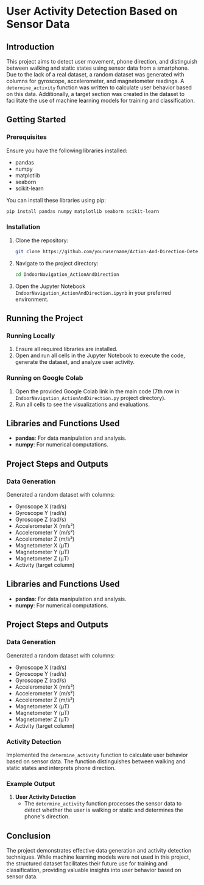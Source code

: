 # User Activity Detection Based on Sensor Data

## Introduction
This project aims to detect user movement, phone direction, and distinguish between walking and static states using sensor data from a smartphone. Due to the lack of a real dataset, a random dataset was generated with columns for gyroscope, accelerometer, and magnetometer readings. A `determine_activity` function was written to calculate user behavior based on this data. Additionally, a target section was created in the dataset to facilitate the use of machine learning models for training and classification.

## Getting Started

### Prerequisites
Ensure you have the following libraries installed:
- pandas
- numpy
- matplotlib
- seaborn
- scikit-learn

You can install these libraries using pip:
```bash
pip install pandas numpy matplotlib seaborn scikit-learn
```

### Installation
1. Clone the repository:
    ```bash
    git clone https://github.com/yourusername/Action-And-Direction-Detection.git
    ```
2. Navigate to the project directory:
    ```bash
    cd IndoorNavigation_ActionAndDirection
    ```
3. Open the Jupyter Notebook `IndoorNavigation_ActionAndDirection.ipynb` in your preferred environment.

## Running the Project

### Running Locally
1. Ensure all required libraries are installed.
2. Open and run all cells in the Jupyter Notebook to execute the code, generate the dataset, and analyze user activity.

### Running on Google Colab
1. Open the provided Google Colab link in the main code (7th row in `IndoorNavigation_ActionAndDirection.py` project directory).
2. Run all cells to see the visualizations and evaluations.


## Libraries and Functions Used

- **pandas**: For data manipulation and analysis.
- **numpy**: For numerical computations.

## Project Steps and Outputs

### Data Generation
Generated a random dataset with columns:
- Gyroscope X (rad/s)
- Gyroscope Y (rad/s)
- Gyroscope Z (rad/s)
- Accelerometer X (m/s²)
- Accelerometer Y (m/s²)
- Accelerometer Z (m/s²)
- Magnetometer X (μT)
- Magnetometer Y (μT)
- Magnetometer Z (μT)
- Activity (target column)


## Libraries and Functions Used

- **pandas**: For data manipulation and analysis.
- **numpy**: For numerical computations.

## Project Steps and Outputs

### Data Generation
Generated a random dataset with columns:
- Gyroscope X (rad/s)
- Gyroscope Y (rad/s)
- Gyroscope Z (rad/s)
- Accelerometer X (m/s²)
- Accelerometer Y (m/s²)
- Accelerometer Z (m/s²)
- Magnetometer X (μT)
- Magnetometer Y (μT)
- Magnetometer Z (μT)
- Activity (target column)

### Activity Detection
Implemented the `determine_activity` function to calculate user behavior based on sensor data. The function distinguishes between walking and static states and interprets phone direction.

### Example Output

1. **User Activity Detection**
   - The `determine_activity` function processes the sensor data to detect whether the user is walking or static and determines the phone's direction.

## Conclusion
The project demonstrates effective data generation and activity detection techniques. While machine learning models were not used in this project, the structured dataset facilitates their future use for training and classification, providing valuable insights into user behavior based on sensor data.
